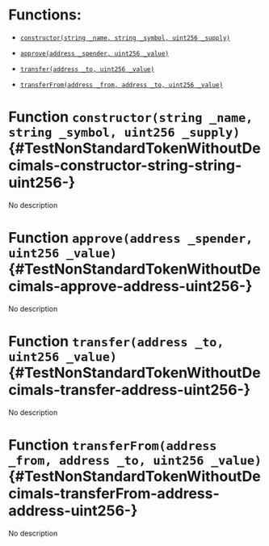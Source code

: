 # Functions:

- [`constructor(string _name, string _symbol, uint256 _supply)`](#TestNonStandardTokenWithoutDecimals-constructor-string-string-uint256-)

- [`approve(address _spender, uint256 _value)`](#TestNonStandardTokenWithoutDecimals-approve-address-uint256-)

- [`transfer(address _to, uint256 _value)`](#TestNonStandardTokenWithoutDecimals-transfer-address-uint256-)

- [`transferFrom(address _from, address _to, uint256 _value)`](#TestNonStandardTokenWithoutDecimals-transferFrom-address-address-uint256-)

# Function `constructor(string _name, string _symbol, uint256 _supply)` {#TestNonStandardTokenWithoutDecimals-constructor-string-string-uint256-}

No description

# Function `approve(address _spender, uint256 _value)` {#TestNonStandardTokenWithoutDecimals-approve-address-uint256-}

No description

# Function `transfer(address _to, uint256 _value)` {#TestNonStandardTokenWithoutDecimals-transfer-address-uint256-}

No description

# Function `transferFrom(address _from, address _to, uint256 _value)` {#TestNonStandardTokenWithoutDecimals-transferFrom-address-address-uint256-}

No description
